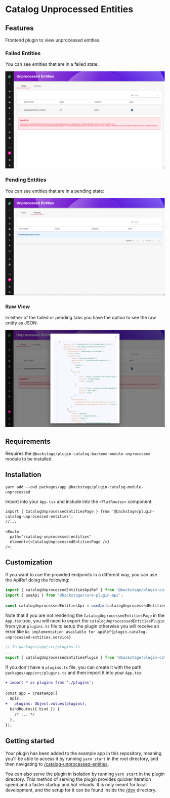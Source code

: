 # Catalog Unprocessed Entities

## Features

Frontend plugin to view unprocessed entities.

### Failed Entities

You can see entities that are in a failed state:

![Example of failed entities tab](./docs/catalog-unprocessed-entities-failed.png)

### Pending Entities

You can see entities that are in a pending state:

![Example of pending entities tab](./docs/catalog-unprocessed-entities-pending.png)

### Raw View

In either of the failed or pending tabs you have the option to see the raw entity as JSON:

![Example of raw entity](./docs/catalog-unprocessed-entities-raw.png)

## Requirements

Requires the `@backstage/plugin-catalog-backend-module-unprocessed` module to be installed.

## Installation

```shell
yarn add --cwd packages/app @backstage/plugin-catalog-module-unprocessed
```

Import into your `App.tsx` and include into the `<FlatRoutes>` component:

```tsx title="packages/app/src/App.tsx"
import { CatalogUnprocessedEntitiesPage } from '@backstage/plugin-catalog-unprocessed-entities';
//...

<Route
  path="/catalog-unprocessed-entities"
  element={<CatalogUnprocessedEntitiesPage />}
/>;
```

## Customization

If you want to use the provided endpoints in a different way, you can use the ApiRef doing the following:

```typescript
import { catalogUnprocessedEntitiesApiRef } from '@backstage/plugin-catalog-unprocessed-entities';
import { useApi } from '@backstage/core-plugin-api';

const catalogUnprocessedEntitiesApi = useApi(catalogUnprocessedEntitiesApiRef);
```

Note that if you are not rendering the `CatalogUnprocessedEntitiesPage` in the `App.tsx` tree, you will need to export the `catalogUnproccessedEntitiesPlugin` from your `plugins.ts` file to setup the plugin otherwise you will receive an error like `No implementation available for apiRef{plugin.catalog-unprocessed-entities.service}`

```typescript
// In packages/app/src/plugins.ts
...
export { catalogUnprocessedEntitiesPlugin } from '@backstage/plugin-catalog-unprocessed-entities';
```

If you don't have a `plugins.ts` file, you can create it with the path `packages/app/src/plugins.ts` and then import it into your `App.tsx`:

```diff
+ import * as plugins from './plugins';

const app = createApp({
  apis,
+   plugins: Object.values(plugins),
  bindRoutes({ bind }) {
    /* ... */
  },
});
```

## Getting started

Your plugin has been added to the example app in this repository,
meaning you'll be able to access it by running `yarn start` in the root directory,
and then navigating to [/catalog-unprocessed-entities](http://localhost:3000/catalog-unprocessed-entities).

You can also serve the plugin in isolation by running `yarn start` in the plugin directory.
This method of serving the plugin provides quicker iteration speed and a faster startup and hot reloads.
It is only meant for local development, and the setup for it can be found inside the [/dev](./dev) directory.
